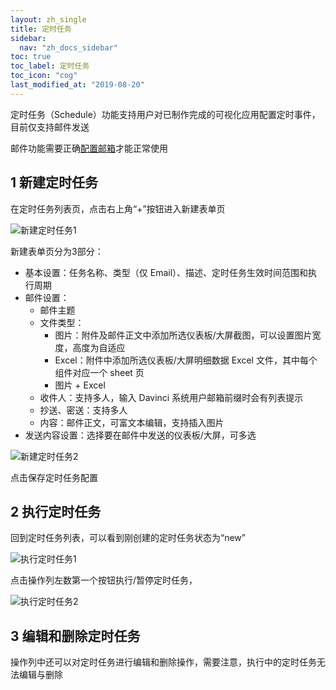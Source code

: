 ```yaml
---
layout: zh_single
title: 定时任务
sidebar:
  nav: "zh_docs_sidebar"
toc: true
toc_label: 定时任务
toc_icon: "cog"
last_modified_at: "2019-08-20"
---
```


定时任务（Schedule）功能支持用户对已制作完成的可视化应用配置定时事件，目前仅支持邮件发送

邮件功能需要正确[配置邮箱](243-mail-配置)才能正常使用

## 1 新建定时任务

在定时任务列表页，点击右上角“+”按钮进入新建表单页

![新建定时任务1](../../assets/images/schedule/1.1.png)

新建表单页分为3部分：
- 基本设置：任务名称、类型（仅 Email）、描述、定时任务生效时间范围和执行周期
- 邮件设置：
  - 邮件主题
  - 文件类型：
    - 图片：附件及邮件正文中添加所选仪表板/大屏截图，可以设置图片宽度，高度为自适应
    - Excel：附件中添加所选仪表板/大屏明细数据 Excel 文件，其中每个组件对应一个 sheet 页
    - 图片 + Excel
  - 收件人：支持多人，输入 Davinci 系统用户邮箱前缀时会有列表提示
  - 抄送、密送：支持多人
  - 内容：邮件正文，可富文本编辑，支持插入图片
- 发送内容设置：选择要在邮件中发送的仪表板/大屏，可多选

![新建定时任务2](../../assets/images/schedule/1.2.png)

点击保存定时任务配置

## 2 执行定时任务

回到定时任务列表，可以看到刚创建的定时任务状态为“new”

![执行定时任务1](../../assets/images/schedule/2.1.png)

点击操作列左数第一个按钮执行/暂停定时任务，

![执行定时任务2](../../assets/images/schedule/2.2.png)

## 3 编辑和删除定时任务

操作列中还可以对定时任务进行编辑和删除操作，需要注意，执行中的定时任务无法编辑与删除

